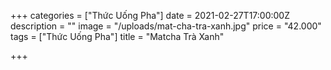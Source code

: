 +++
categories = ["Thức Uống Pha"]
date = 2021-02-27T17:00:00Z
description = ""
image = "/uploads/mat-cha-tra-xanh.jpg"
price = "42.000"
tags = ["Thức Uống Pha"]
title = "Matcha Trà Xanh"

+++

